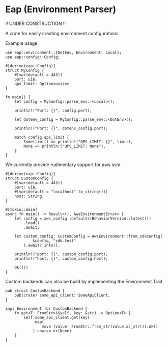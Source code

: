 # Eap (Environment Parser)
!! UNDER CONSTRUCTION !!

A crate for easily creating environment configurations.

Example usage:
```
use eap::environment::{DotEnv, Environment, Local};
use eap::config::Config;

#[derive(eap::Config)]
struct MyConfig {
    #[var(default = 443)]
    port: u16,
    qps_limit: Option<usize>
}

fn main() {
    let config = MyConfig::parse_env::<Local>();

    println!("Port: {}", config.port);

    let dotenv_config = MyConfig::parse_env::<DotEnv>();

    println!("Port: {}", dotenv_config.port);

    match config.qps_limit {
        Some(limit) => println!("QPS_LIMIT: {}", limit),
        None => println!("QPS_LIMIT: None"),
    } 
}

```
We currently provide rudimentary support for aws ssm:
```
#[derive(eap::Config)]
struct CustomConfig {
    #[var(default = 443)]
    port: u16,
    #[var(default = "localhost".to_string())]
    host: String,
}

#[tokio::main]
async fn main() -> Result<(), AwsEnvironmentError> {
    let config = aws_config::defaults(BehaviorVersion::latest())
        .load()
        .await;

    let custom_config: CustomConfig = AwsEnvironment::from_sdkconfig(
            &config, "sdk.test"
        ).await?.into();

    println!("port: {}", custom_config.port);
    println!("host: {}", custom_config.host);

    Ok(())
}
```
Custom backends can also be build by implementing the Environment Trait
```
pub struct CustomBackend {
    pub(crate) some_api_client: SomeApiClient,
}

impl Environment for CustomBackend {
    fn get<T: FromStr>(&self, key: &str) -> Option<T> {
        self.some_api_client.get(key)
            .map(
                move |value| FromStr::from_str(value.as_str()).ok()
            ).unwrap_or(None)
    }
}
```